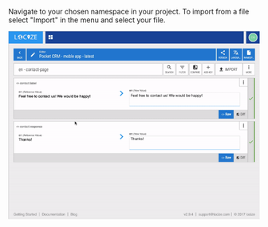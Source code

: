 Navigate to your chosen namespace in your project. To import from a file select "Import" in the menu and select your file.

![](/assets/import.gif)

